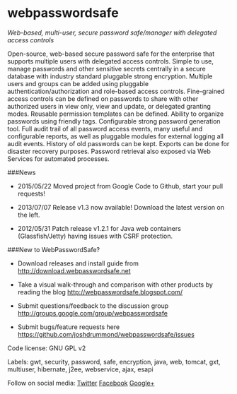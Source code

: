 # webpasswordsafe

*Web-based, multi-user, secure password safe/manager with delegated access controls*

Open-source, web-based secure password safe for the enterprise that supports multiple users with delegated access controls. Simple to use, manage passwords and other sensitive secrets centrally in a secure database with industry standard pluggable strong encryption. Multiple users and groups can be added using pluggable authentication/authorization and role-based access controls. Fine-grained access controls can be defined on passwords to share with other authorized users in view only, view and update, or delegated granting modes. Reusable permission templates can be defined. Ability to organize passwords using friendly tags. Configurable strong password generation tool. Full audit trail of all password access events, many useful and configurable reports, as well as pluggable modules for external logging all audit events. History of old passwords can be kept. Exports can be done for disaster recovery purposes. Password retrieval also exposed via Web Services for automated processes.

###News

+ 2015/05/22 Moved project from Google Code to Github, start your pull requests!

+ 2013/07/07 Release v1.3 now available! Download the latest version on the left.

+ 2012/05/31 Patch release v1.2.1 for Java web containers (Glassfish/Jetty) having issues with CSRF protection.

###New to WebPasswordSafe?

+ Download releases and install guide from http://download.webpasswordsafe.net

+ Take a visual walk-through and comparison with other products by reading the blog http://webpasswordsafe.blogspot.com/

+ Submit questions/feedback to the discussion group http://groups.google.com/group/webpasswordsafe

+ Submit bugs/feature requests here https://github.com/joshdrummond/webpasswordsafe/issues


Code license: GNU GPL v2

Labels: gwt, security, password, safe, encryption, java, web, tomcat, gxt, multiuser, hibernate, j2ee, webservice, ajax, esapi

Follow on social media: [Twitter](http://www.twitter.com/webpasswordsafe) [Facebook](http://www.facebook.com/pages/WebPasswordSafe/167362216630878)
[Google+](http://plus.google.com/u/0/116252740872456615956/)
